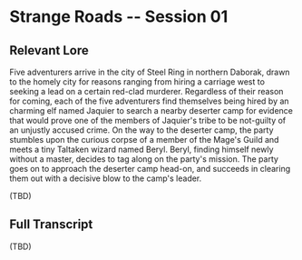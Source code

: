 # Strange Roads -- Session 01

## Relevant Lore

Five adventurers arrive in the city of Steel Ring in northern Daborak, drawn to the homely city for reasons ranging from hiring a carriage west to seeking a lead on a certain red-clad murderer. Regardless of their reason for coming, each of the five adventurers find themselves being hired by an charming elf named Jaquier to search a nearby deserter camp for evidence that would prove one of the members of Jaquier's tribe to be not-guilty of an unjustly accused crime. On the way to the deserter camp, the party stumbles upon the curious corpse of a member of the Mage's Guild and meets a tiny Taltaken wizard named Beryl. Beryl, finding himself newly without a master, decides to tag along on the party's mission. The party goes on to approach the deserter camp head-on, and succeeds in clearing them out with a decisive blow to the camp's leader.

(TBD)

## Full Transcript

(TBD)
